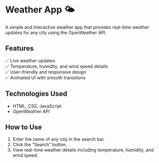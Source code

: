 # Weather App 🌤️  

A simple and interactive weather app that provides real-time weather updates for any city using the OpenWeather API.  

## Features  
✅ Live weather updates  
✅ Temperature, humidity, and wind speed details  
✅ User-friendly and responsive design  
✅ Animated UI with smooth transitions  

## Technologies Used  
- HTML, CSS, JavaScript  
- OpenWeather API  

## How to Use  
1. Enter the name of any city in the search bar.  
2. Click the "Search" button.  
3. View real-time weather details including temperature, humidity, and wind speed.  
